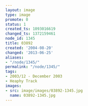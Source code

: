 ```yaml
---
layout: image
type: image
promote: 0
status: 1
created_ts: 1093016619
changed_ts: 1372159461
node_id: 1345
title: 03892
created: '2004-08-20'
changed: '2013-06-25'
aliases:
- "/node/1345/"
permalink: "/node/1345/"
tags:
- 2003/12 - December 2003
- Heaphy Track
images:
- src: image/images/03892-1345.jpg
  name: 03892-1345.jpg
---
```


